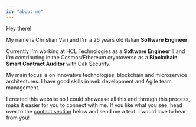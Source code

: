 ```yaml
---
id: "about-me"
---
```


Hey there!

My name is Christian Vari and I'm a 25 years old italian **Software Engineer**.

Currently I'm working at HCL Technologies as a **Software Engineer II** and I'm contributing in the Cosmos/Ethereum cryptoverse as a **Blockchain Smart Contract Auditor** with Oak Security.

My main focus is on innovative technologies, blockchain and microservice architectures.
I have good skills in web development and Agile team management.

I created this website so I could showcase all this and through this process, make it easier for you to connect with me. If you like what you see, head over to the [contact section](#contact) below and send me a text. I would love to hear from you!
